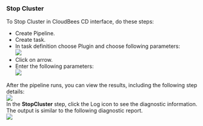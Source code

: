 
### Stop Cluster

To Stop Cluster in CloudBees CD interface, do these steps:

 * Create Pipeline.
 * Create task.
 * In task definition choose Plugin and choose following parameters:
   <br /><img src="../../plugins/EC-WebSphere/images/StopCluster/PipelinePicker.png" />
 * Click on arrow.
 * Enter the following parameters:
   <br /><img src="../../plugins/EC-WebSphere/images/StopCluster/PipelineConfig.png" />

After the pipeline runs, you can view the results, including the following step details:
<br /><img src="../../plugins/EC-WebSphere/images/StopCluster/PipelineResult.png" />
<br />In the <b>StopCluster</b> step, click the Log icon to see the diagnostic information. The output is similar to the following diagnostic report.
<br /><img src="../../plugins/EC-WebSphere/images/StopCluster/PipelineLog.png" />
